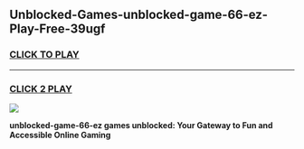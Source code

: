 
## Unblocked-Games-unblocked-game-66-ez-Play-Free-39ugf
<h3>
<a href="https://premium76.site?title=unblocked-game-66-ez&ref=20M">CLICK TO PLAY</a></h3>
<hr>

<h3>
<a href="https://premium76.site?title=unblocked-game-66-ez&ref=20M">CLICK 2 PLAY</a>
  
</h3>

<a href="https://premium76.site?title=unblocked-game-66-ez&ref=19M"><img src="https://clearcache.store/games.png"></a>


**unblocked-game-66-ez games unblocked: Your Gateway to Fun and Accessible Online Gaming**

